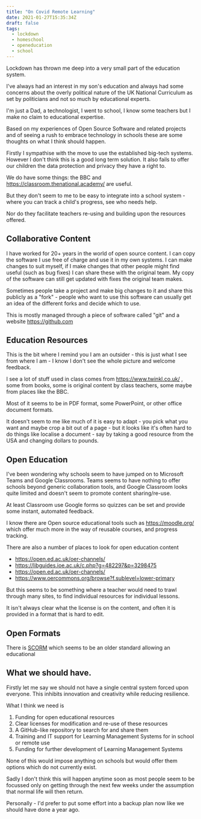 ```yaml
---
title: "On Covid Remote Learning"
date: 2021-01-27T15:35:34Z
draft: false
tags:
  - lockdown
  - homeschool
  - openeducation
  - school
---
```


Lockdown has thrown me deep into a very small part of the education system.

I've always had an interest in my son's education and always had some concerns about the overly political nature of the UK National Curriculum as set by politicians and not so much by educational experts.

I'm just a Dad, a technologist, I went to school, I know some teachers but I make no claim to educational expertise.

Based on my experiences of Open Source Software and related projects and of seeing a rush to embrace technology in schools these are some thoughts on what I think should happen.

<!--more-->

Firstly I sympathise with the move to use the established big-tech systems. However I don't think this is a good long term solution. It also fails to offer our children the data protection and privacy they have a right to.

We do have some things: the BBC and https://classroom.thenational.academy/ are useful.

But they don't seem to me to be easy to integrate into a school system - where you can track a child's progress, see who needs help.

Nor do they facilitate teachers re-using and building upon the resources offered.

## Collaborative Content

I have worked for 20+ years in the world of open source content. I can copy the software I use free of charge and use it in my own systems. I can make changes to suit myself, if I make changes that other people might find useful (such as bug fixes) I can share these with the original team. My copy of the software can still get updated with fixes the original team makes.

Sometimes people take a project and make big changes to it and share this publicly as a "fork" - people who want to use this software can usually get an idea of the different forks and decide which to use.

This is mostly managed through a piece of software called "git" and a website https://github.com

## Education Resources

This is the bit where I remind you I am an outsider - this is just what I see from where I am - I know I don't see the whole picture and welcome feedback.

I see a lot of stuff used in class comes from https://www.twinkl.co.uk/ , some from books, some is original content by class teachers, some maybe from places like the BBC.

Most of it seems to be in PDF format, some PowerPoint, or other office document formats.

It doesn't seem to me like much of it is easy to adapt - you pick what you want and maybe crop a bit out of a page - but it looks like it's often hard to do things like localise a document - say by taking a good resource from the USA and changing dollars to pounds.

## Open Education

I've been wondering why schools seem to have jumped on to Microsoft Teams and Google Classrooms. Teams seems to have nothing to offer schools beyond generic collaboration tools, and Google Classroom looks quite limited and doesn't seem to promote content sharing/re-use.

At least Classroom use Google forms so quizzes can be set and provide some instant, automated feedback.

I know there are Open source educational tools such as https://moodle.org/ which offer much more in the way of reusable courses, and progress tracking.

There are also a number of places to look for open education content

- https://open.ed.ac.uk/oer-channels/
- https://libguides.ioe.ac.uk/c.php?g=482297&p=3298475
- https://open.ed.ac.uk/oer-channels/
- https://www.oercommons.org/browse?f.sublevel=lower-primary

But this seems to be something where a teacher would need to trawl through many sites, to find individual resources for individual lessons.

It isn't always clear what the license is on the content, and often it is provided in a format that is hard to edit.

## Open Formats

There is [SCORM](https://en.wikipedia.org/wiki/Sharable_Content_Object_Reference_Model) which seems to be an older standard allowing an educational

## What we should have.

Firstly let me say we should not have a single central system forced upon everyone. This inhibits innovation and creativity while reducing resilience.

What I think we need is

1. Funding for open educational resources
1. Clear licenses for modification and re-use of these resources
1. A GitHub-like repository to search for and share them
1. Training and IT support for Learning Management Systems for in school or remote use
1. Funding for further development of Learning Management Systems

None of this would impose anything on schools but would offer them options which do not currently exist.

Sadly I don't think this will happen anytime soon as most people seem to be focussed only on getting through the next few weeks under the assumption that normal life will then return.

Personally - I'd prefer to put some effort into a backup plan now like we should have done a year ago.
